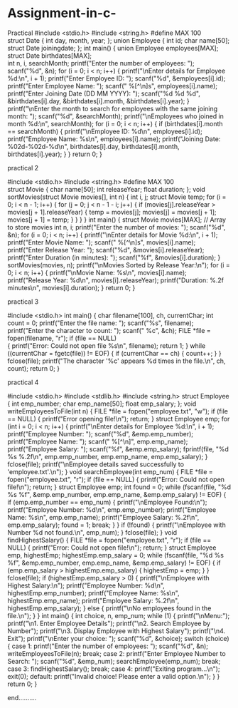 # Assignment-in-c-
Practical 
#include <stdio.h>
#include <string.h>
#define MAX 100  
struct Date 
{
    int day, month, year;
};
union Employee 
{
    int id;
    char name[50];
    struct Date joiningdate;
};
int main() 
{
    union Employee employees[MAX];  
    struct Date birthdates[MAX];    
    int n, i, searchMonth;
    printf("Enter the number of employees: ");
    scanf("%d", &n);
    for (i = 0; i < n; i++) 
{
        printf("\nEnter details for Employee %d:\n", i + 1);
        printf("Enter Employee ID: ");
        scanf("%d", &employees[i].id);
        printf("Enter Employee Name: ");
        scanf(" %[^\n]s", employees[i].name); 
        printf("Enter Joining Date (DD MM YYYY): ");
        scanf("%d %d %d", &birthdates[i].day, &birthdates[i].month, &birthdates[i].year);
    }
    printf("\nEnter the month to search for employees with the same joining month: ");
    scanf("%d", &searchMonth);
    printf("\nEmployees who joined in month %d:\n", searchMonth);
    for (i = 0; i < n; i++)
 {
        if (birthdates[i].month == searchMonth) 
{
            printf("\nEmployee ID: %d\n", employees[i].id);
            printf("Employee Name: %s\n", employees[i].name);
            printf("Joining Date: %02d-%02d-%d\n", birthdates[i].day, birthdates[i].month, birthdates[i].year);
        }
    }
 return 0;
}




practical 2

#include <stdio.h>
#include <string.h>
#define MAX 100  
struct Movie
 {
    char name[50];
    int releaseYear;
    float duration;
};
void sortMovies(struct Movie movies[], int n) {
    int i, j;
    struct Movie temp;
for (i = 0; i < n - 1; i++)
 {
        for (j = 0; j < n - 1 - i; j++)
 {
            if (movies[j].releaseYear > movies[j + 1].releaseYear) 
{
                temp = movies[j];
                movies[j] = movies[j + 1];
                movies[j + 1] = temp;
            }
        }
    }
}
int main() 
{
    struct Movie movies[MAX];  // Array to store movies
    int n, i;
    printf("Enter the number of movies: ");
    scanf("%d", &n);
    for (i = 0; i < n; i++) 
{
        printf("\nEnter details for Movie %d:\n", i + 1);
        printf("Enter Movie Name: ");
        scanf(" %[^\n]s", movies[i].name); 
        printf("Enter Release Year: ");
        scanf("%d", &movies[i].releaseYear);
        printf("Enter Duration (in minutes): ");
        scanf("%f", &movies[i].duration);
    }
    sortMovies(movies, n);
    printf("\nMovies Sorted by Release Year:\n");
    for (i = 0; i < n; i++) 
{
        printf("\nMovie Name: %s\n", movies[i].name);
        printf("Release Year: %d\n", movies[i].releaseYear);
        printf("Duration: %.2f minutes\n", movies[i].duration);
    }
  return 0;
}

practical 3

#include <stdio.h>
int main() 
{
    char filename[100], ch, currentChar;
    int count = 0;
    printf("Enter the file name: ");
    scanf("%s", filename);
 printf("Enter the character to count: ");
    scanf(" %c", &ch); 
    FILE *file = fopen(filename, "r");
if (file == NULL)  
{
        printf("Error: Could not open file %s\n", filename);
        return 1;
    }
  while ((currentChar = fgetc(file)) != EOF)
 {
        if (currentChar == ch)
 {
            count++;
        }
    }
    fclose(file);
    printf("The character '%c' appears %d times in the file.\n", ch, count);
return 0;
}

practical 4


#include <stdio.h>
#include <stdlib.h>
#include <string.h>
struct Employee 
{
    int emp_number;
    char emp_name[50];
    float emp_salary;
};
void writeEmployeesToFile(int n)
{
    FILE *file = fopen("employee.txt", "w");
    if (file == NULL) 
{
        printf("Error opening file!\n");
        return;
    }
 struct Employee emp;
    for (int i = 0; i < n; i++)
 {
        printf("\nEnter details for Employee %d:\n", i + 1);
        printf("Employee Number: ");
        scanf("%d", &emp.emp_number);
        printf("Employee Name: ");
        scanf(" %[^\n]", emp.emp_name);
        printf("Employee Salary: ");
        scanf("%f", &emp.emp_salary);
 fprintf(file, "%d %s %.2f\n", emp.emp_number, emp.emp_name, emp.emp_salary);
    }
fclose(file);
    printf("\nEmployee details saved successfully to 'employee.txt'.\n");
}
void searchEmployee(int emp_num) 
{
    FILE *file = fopen("employee.txt", "r");
    if (file == NULL) 
{
        printf("Error: Could not open file!\n");
        return;
    }
 struct Employee emp;
    int found = 0;
while (fscanf(file, "%d %s %f", &emp.emp_number, emp.emp_name, &emp.emp_salary) != EOF) 
{
        if (emp.emp_number == emp_num) 
{
            printf("\nEmployee Found:\n");
            printf("Employee Number: %d\n", emp.emp_number);
            printf("Employee Name: %s\n", emp.emp_name);
            printf("Employee Salary: %.2f\n", emp.emp_salary);
            found = 1;
            break;
        }
    }
 if (!found) 
{
        printf("\nEmployee with Number %d not found.\n", emp_num);
    }
  fclose(file);
}
void findHighestSalary() 
{
    FILE *file = fopen("employee.txt", "r");
    if (file == NULL)
 {
        printf("Error: Could not open file!\n");
        return;
    }
 struct Employee emp, highestEmp;
    highestEmp.emp_salary = 0;
  while (fscanf(file, "%d %s %f", &emp.emp_number, emp.emp_name, &emp.emp_salary) != EOF)
 {
        if (emp.emp_salary > highestEmp.emp_salary) 
{
            highestEmp = emp;
        }
    }
fclose(file);
  if (highestEmp.emp_salary > 0)
 {
        printf("\nEmployee with Highest Salary:\n");
        printf("Employee Number: %d\n", highestEmp.emp_number);
        printf("Employee Name: %s\n", highestEmp.emp_name);
        printf("Employee Salary: %.2f\n", highestEmp.emp_salary);
    } else {
        printf("\nNo employees found in the file.\n");
    }
}
int main() 
{
    int choice, n, emp_num;
while (1) 
{
        printf("\nMenu:");
        printf("\n1. Enter Employee Details");
        printf("\n2. Search Employee by Number");
        printf("\n3. Display Employee with Highest Salary");
        printf("\n4. Exit");
        printf("\nEnter your choice: ");
        scanf("%d", &choice);
 switch (choice) 
{
            case 1:
                printf("Enter the number of employees: ");
                scanf("%d", &n);
                writeEmployeesToFile(n);
                break;
            case 2:
                printf("Enter Employee Number to Search: ");
                scanf("%d", &emp_num);
                searchEmployee(emp_num);
                break;
            case 3:
                findHighestSalary();
                break;
            case 4:
                printf("Exiting program...\n");
                exit(0);
            default:
                printf("Invalid choice! Please enter a valid option.\n");
        }
    }
    return 0;
}

end..........